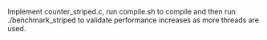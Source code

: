 Implement counter_striped.c, run compile.sh to compile and then run
./benchmark_striped <number of threads> to validate performance increases as
more threads are used.
